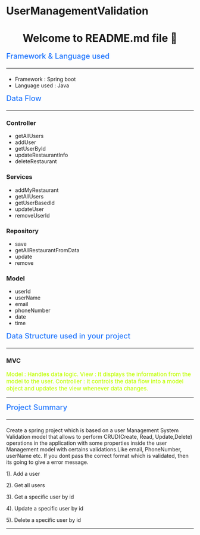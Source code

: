 # UserManagementValidation

<h1 align="center">Welcome to README.md file 👋</h1>


<span style="color:#1F75FE;font-weight:500;font-size:20px">
Framework & Language used <hr>
</span>


* Framework : Spring boot
* Language used : Java

<!-- ### prerequisites
* npm >=5.5.0
* node>=9.3.0  -->


<span style="color:#1F75FE;font-weight:500;font-size:20px">
Data Flow <hr>
</span>


### Controller
* getAllUsers
* addUser
* getUserById
* updateRestaurantInfo
* deleteRestaurant 

### Services
* addMyRestaurant
* getAllUsers
* getUserBasedId
* updateUser
* removeUserId

### Repository
* save
* getAllRestaurantFromData
* update
* remove 

### Model
* userId
* userName
* email
* phoneNumber
* date
* time


<span style="color:#1F75FE;font-weight:500;font-size:20px">
Data Structure used in your project <hr>
</span>


### MVC
<span style="color:#bfff00;font-weight:500;font-size:15px">
Model : Handles data logic. 
</span>



<span style="color:#bfff00;font-weight:500;font-size:15px">
View : It displays the information from the model to the user. 
</span>



<span style="color:#bfff00;font-weight:500;font-size:15px">
Controller : It controls the data flow into a model object and updates the view whenever data changes.
</span>


---
<span style="color:#1F75FE;font-weight:500;font-size:20px">
Project Summary <hr>
</span>

Create a spring project which is based on  a user Management System Validation model that allows to perform CRUD(Create, Read, Update,Delete) operations in the application with some 
properties inside the user Management model with certains validations.Like email, PhoneNumber, userName etc. If you dont pass the correct format which is validated, then its going to give a error message.


1). Add a user


2). Get all users


3). Get a specific user by id


4). Update a specific user by id


5). Delete a specific user by id


---
